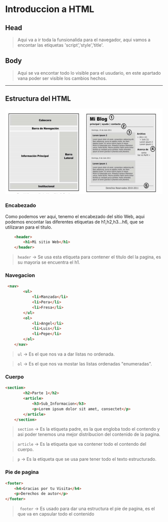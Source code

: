 # Introduccion a HTML

## Head
 > Aqui va a ir toda la funsionalida para el navegador, aqui vamos a encontar las etiquetas 'script','style','title'.

## Body
> Aqui  se va encontar todo lo visible para el usudario, en este apartado vana poder ser visible los cambios hechos.

---

## Estructura del HTML

![Estructura del HTML](html.png)

### Encabezado

Como podemos ver aqui, tenemo el encabezado del sitio Web, aqui podemos encontar las diferentes etiquetas de h1,h2,h3...h6, que se utilizaran para el titulo.

```html
    <header>
        <h1>Mi sitio Web</h1>
    </header>
```
>`header` -> Se usa esta etiqueta para contener el titulo del la pagina, es su mayoria se encuentra el h1.

### Navegacion

``` html
 <nav>
        <ul>
            <li>Manzada</li>
            <li>Pera</li>
            <li>Fresa</li>
        </ul>
        <ol>
            <li>Angel</li>
            <li>Luis</li>
            <li>Pepe</li>
        </ol>
    </nav>

```
>`ul` -> Es el que nos va a dar listas no ordenada.

>`ol` -> Es el que nos va mostar las listas ordenadas "enumeradas".

### Cuerpo

``` html
<section>
        <h2>Parte 1</h2>
        <article>
            <h3>Sub_Informacion</h3>
            <p>Lorem ipsum dolor sit amet, consectet</p>
        </article>
    </section>
```

>`section` -> Es la etiqueta padre, es la que engloba todo el contendo y asi poder tenemos una mejor distribucion del contenido de la pagina.

>`article` -> Es la etiqueta que va contener todo el contendo del cuerpo.

>`p` -> Es la etiqueta que se usa pare tener todo el texto estructurado.

### Pie de pagina

``` html
<footer>
    <h4>Gracias por tu Visita</h4>
    <p>Derechos de autor</p>
</footer>
```

>` footer` -> Es usado para dar una estructura el pie de pagina, es el que va en capsular todo el contenido 
